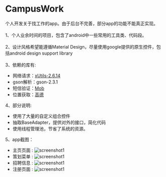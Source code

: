 # CampusWork

个人开发关于找工作的app。由于后台不完善，部分app的功能不能真正实现。<br><br>
1、个人业余时间的项目，包含了android中一些常用的工具类、代码段。<br><br>
2、设计风格希望能遵循Material Design，尽量使用google提供的原生控件，包括android design support library<br><br>
3、依赖的库有:<br>
 -  网络请求：[xUtils-2.6.14](http://www.baidu.com)
 -  gson解析：gson-2.3.1
 -  短信验证：[Mob](http://sms.mob.com/#/sms)
 -  位置获取：[高德](http://lbs.amap.com)<br>
 
4、部分说明:<br>
 -  使用了大量的自定义组合控件<br>
 -  抽取BaseAdapter，提供对外的接口，简化代码
 -  使用线程管理池，节省了系统的资源。
 
 
5、app截图：<br>
 -  主页页面 : ![screenshot1](https://github.com/shun99/CampusWork/blob/master/Screenshots/S60223-162225.jpg "")
 -  策划菜单 : ![screenshot1](https://github.com/shun99/CampusWork/blob/master/Screenshots/S60223-151510.jpg "")<br>
 -  招聘信息 : ![screenshot1](https://github.com/shun99/CampusWork/blob/master/Screenshots/S60223-162225.jpg "")
 -  注册页面 : ![screenshot1](https://github.com/shun99/CampusWork/blob/master/Screenshots/S60223-151605.jpg "")<br>
